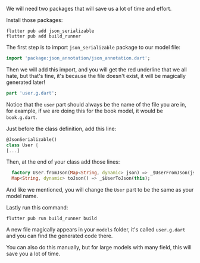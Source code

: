 We will need two packages that will save us a lot of time and effort.

Install those packages:

```
flutter pub add json_serializable
flutter pub add build_runner
```

The first step is to import `json_serializable` package to our model file:

```dart
import 'package:json_annotation/json_annotation.dart';
```

Then we will add this import, and you will get the red underline that we all hate, but that's fine, it's because the file doesn't exist, it will be magically generated later!

```dart
part 'user.g.dart';
```

Notice that the `user` part should always be the name of the file you are in, for example, if we are doing this for the book model, it would be `book.g.dart`.

Just before the class definition, add this line:

```dart
@JsonSerializable()
class User {
[...]
```

Then, at the end of your class add those lines:

```dart
  factory User.fromJson(Map<String, dynamic> json) => _$UserFromJson(json);
  Map<String, dynamic> toJson() => _$UserToJson(this);
```

And like we mentioned, you will change the `User` part to be the same as your model name.

Lastly run this command:

```shell
flutter pub run build_runner build
```

A new file magically appears in your `models` folder, it's called `user.g.dart` and you can find the generated code there.

You can also do this manually, but for large models with many field, this will save you a lot of time.
